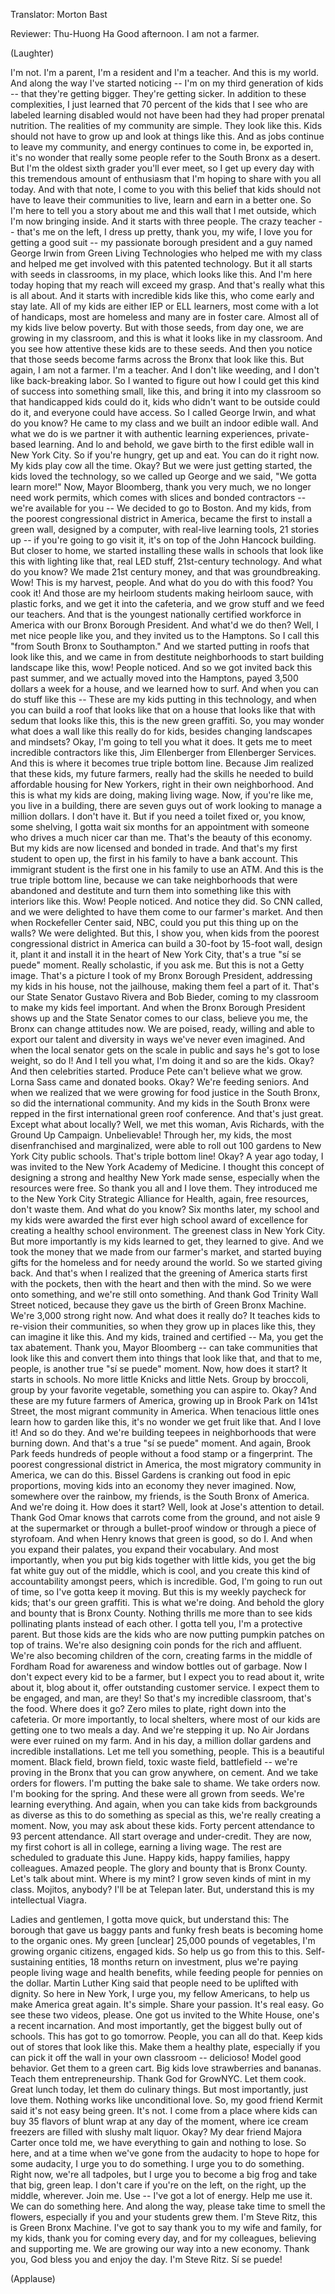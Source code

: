 

Translator: Morton Bast

Reviewer: Thu-Huong Ha
Good afternoon.
I am not a farmer.

(Laughter)

I&#39;m not. I&#39;m a parent, I&#39;m a resident and I&#39;m a teacher.
And this is my world.
And along the way I&#39;ve started noticing --
I&#39;m on my third generation of kids --
that they&#39;re getting bigger.
They&#39;re getting sicker.
In addition to these complexities,
I just learned that 70 percent of the kids that I see
who are labeled learning disabled would not have been
had they had proper prenatal nutrition.
The realities of my community are simple. They look like this.
Kids should not have to grow up and look at things like this.
And as jobs continue to leave my community,
and energy continues to come in, be exported in,
it&#39;s no wonder that really some people refer to the South Bronx as a desert.
But I&#39;m the oldest sixth grader you&#39;ll ever meet,
so I get up every day with this tremendous amount of enthusiasm
that I&#39;m hoping to share with you all today.
And with that note, I come to you with this belief
that kids should not have to leave their communities
to live, learn and earn in a better one.
So I&#39;m here to tell you a story about me
and this wall that I met outside, which I&#39;m now bringing inside.
And it starts with three people.
The crazy teacher -- that&#39;s me on the left,
I dress up pretty, thank you, my wife, I love you for getting a good suit --
my passionate borough president
and a guy named George Irwin from Green Living Technologies
who helped me with my class
and helped me get involved with this patented technology.
But it all starts with seeds in classrooms,
in my place, which looks like this.
And I&#39;m here today hoping that my reach will exceed my grasp.
And that&#39;s really what this is all about.
And it starts with incredible kids like this,
who come early and stay late.
All of my kids are either IEP or ELL learners,
most come with a lot of handicaps,
most are homeless and many are in foster care.
Almost all of my kids live below poverty.
But with those seeds, from day one, we are growing in my classroom,
and this is what it looks like in my classroom.
And you see how attentive these kids are to these seeds.
And then you notice that those seeds become farms across the Bronx that look like this.
But again, I am not a farmer. I&#39;m a teacher.
And I don&#39;t like weeding, and I don&#39;t like back-breaking labor.
So I wanted to figure out how I could get this kind of success
into something small, like this,
and bring it into my classroom so that handicapped kids could do it,
kids who didn&#39;t want to be outside could do it,
and everyone could have access.
So I called George Irwin, and what do you know?
He came to my class and we built an indoor edible wall.
And what we do is we partner it with authentic learning experiences,
private-based learning.
And lo and behold, we gave birth to
the first edible wall in New York City.
So if you&#39;re hungry, get up and eat.
You can do it right now. My kids play cow all the time.
Okay? But we were just getting started,
the kids loved the technology,
so we called up George and we said, &quot;We gotta learn more!&quot;
Now, Mayor Bloomberg, thank you very much, we no longer need work permits,
which comes with slices and bonded contractors -- we&#39;re available for you --
We decided to go to Boston.
And my kids, from the poorest congressional district in America,
became the first to install a green wall,
designed by a computer, with real-live learning tools,
21 stories up -- if you&#39;re going to go visit it,
it&#39;s on top of the John Hancock building.
But closer to home, we started installing these walls in schools
that look like this with lighting like that,
real LED stuff, 21st-century technology.
And what do you know? We made 21st century money,
and that was groundbreaking. Wow!
This is my harvest, people.
And what do you do with this food? You cook it!
And those are my heirloom students making heirloom sauce,
with plastic forks, and we get it into the cafeteria,
and we grow stuff and we feed our teachers.
And that is the youngest nationally certified
workforce in America with our Bronx Borough President.
And what&#39;d we do then? Well, I met nice people like you,
and they invited us to the Hamptons.
So I call this &quot;from South Bronx to Southampton.&quot;
And we started putting in roofs that look like this,
and we came in from destitute neighborhoods
to start building landscape like this, wow! People noticed.
And so we got invited back this past summer,
and we actually moved into the Hamptons,
payed 3,500 dollars a week for a house, and we learned how to surf.
And when you can do stuff like this --
These are my kids putting in this technology,
and when you can build a roof that looks like that
on a house that looks like that
with sedum that looks like this,
this is the new green graffiti.
So, you may wonder what does a wall like this
really do for kids, besides changing landscapes and mindsets?
Okay, I&#39;m going to tell you what it does.
It gets me to meet incredible contractors like this,
Jim Ellenberger from Ellenberger Services.
And this is where it becomes true triple bottom line.
Because Jim realized that these kids, my future farmers,
really had the skills he needed to build affordable housing
for New Yorkers, right in their own neighborhood.
And this is what my kids are doing, making living wage.
Now, if you&#39;re like me, you live in a building, there are seven guys
out of work looking to manage a million dollars.
I don&#39;t have it. But if you need a toilet fixed
or, you know, some shelving, I gotta wait six months
for an appointment with someone who drives a much nicer car than me.
That&#39;s the beauty of this economy.
But my kids are now licensed and bonded in trade.
And that&#39;s my first student to open up, the first in his family to have a bank account.
This immigrant student is the first one in his family to use an ATM.
And this is the true triple bottom line,
because we can take neighborhoods that were abandoned and destitute
and turn them into something like this with interiors like this.
Wow! People noticed. And notice they did.
So CNN called, and we were delighted to have them come to our farmer&#39;s market.
And then when Rockefeller Center said, NBC,
could you put this thing up on the walls? We were delighted.
But this, I show you, when kids from the poorest congressional district in America
can build a 30-foot by 15-foot wall,
design it, plant it and install it in the heart of New York City,
that&#39;s a true &quot;sí se puede&quot; moment.
Really scholastic, if you ask me.
But this is not a Getty image.
That&#39;s a picture I took of my Bronx Borough President,
addressing my kids in his house, not the jailhouse,
making them feel a part of it.
That&#39;s our State Senator Gustavo Rivera and Bob Bieder,
coming to my classroom to make my kids feel important.
And when the Bronx Borough President shows up
and the State Senator comes to our class,
believe you me, the Bronx can change attitudes now.
We are poised, ready, willing and able
to export our talent and diversity in ways we&#39;ve never even imagined.
And when the local senator gets on the scale in public
and says he&#39;s got to lose weight, so do I!
And I tell you what, I&#39;m doing it and so are the kids.
Okay? And then celebrities started.
Produce Pete can&#39;t believe what we grow.
Lorna Sass came and donated books.
Okay? We&#39;re feeding seniors.
And when we realized that we were growing for food justice in the South Bronx,
so did the international community.
And my kids in the South Bronx were repped in
the first international green roof conference.
And that&#39;s just great.
Except what about locally?
Well, we met this woman, Avis Richards, with the Ground Up Campaign.
Unbelievable! Through her, my kids,
the most disenfranchised and marginalized,
were able to roll out 100 gardens to New York City public schools.
That&#39;s triple bottom line! Okay?
A year ago today, I was invited to the New York Academy of Medicine.
I thought this concept of designing a strong and healthy New York
made sense, especially when the resources were free.
So thank you all and I love them.
They introduced me to the New York City Strategic Alliance for Health,
again, free resources, don&#39;t waste them.
And what do you know? Six months later,
my school and my kids were awarded the first ever
high school award of excellence for creating a healthy school environment.
The greenest class in New York City.
But more importantly is my kids learned to get,
they learned to give.
And we took the money that we made from our farmer&#39;s market,
and started buying gifts for the homeless
and for needy around the world.
So we started giving back.
And that&#39;s when I realized that the greening of America
starts first with the pockets, then with the heart
and then with the mind.
So we were onto something, and we&#39;re still onto something.
And thank God Trinity Wall Street noticed,
because they gave us the birth of Green Bronx Machine.
We&#39;re 3,000 strong right now.
And what does it really do?
It teaches kids to re-vision their communities,
so when they grow up in places like this, they can imagine it like this.
And my kids, trained and certified --
Ma, you get the tax abatement. Thank you, Mayor Bloomberg --
can take communities that look like this and convert them into things that look like that,
and that to me, people, is another true &quot;sí se puede&quot; moment.
Now, how does it start? It starts in schools.
No more little Knicks and little Nets.
Group by broccoli, group by your favorite vegetable,
something you can aspire to.
Okay? And these are my future farmers of America,
growing up in Brook Park on 141st Street,
the most migrant community in America.
When tenacious little ones learn how to garden like this,
it&#39;s no wonder we get fruit like that.
And I love it! And so do they.
And we&#39;re building teepees in neighborhoods that were burning down.
And that&#39;s a true &quot;sí se puede&quot; moment.
And again, Brook Park feeds hundreds of people
without a food stamp or a fingerprint.
The poorest congressional district in America,
the most migratory community in America, we can do this.
Bissel Gardens is cranking out food in epic proportions,
moving kids into an economy they never imagined.
Now, somewhere over the rainbow, my friends,
is the South Bronx of America. And we&#39;re doing it.
How does it start? Well, look at Jose&#39;s attention to detail.
Thank God Omar knows that carrots come from the ground,
and not aisle 9 at the supermarket
or through a bullet-proof window or through a piece of styrofoam.
And when Henry knows that green is good, so do I.
And when you expand their palates, you expand their vocabulary.
And most importantly, when you put big kids together with little kids,
you get the big fat white guy out of the middle, which is cool,
and you create this kind of accountability amongst peers, which is incredible.
God, I&#39;m going to run out of time, so I&#39;ve gotta keep it moving.
But this is my weekly paycheck for kids; that&#39;s our green graffiti.
This is what we&#39;re doing.
And behold the glory and bounty that is Bronx County.
Nothing thrills me more than to see kids pollinating plants instead of each other.
I gotta tell you, I&#39;m a protective parent.
But those kids are the kids who are now putting
pumpkin patches on top of trains.
We&#39;re also designing coin ponds for the rich and affluent.
We&#39;re also becoming children of the corn,
creating farms in the middle of Fordham Road for awareness
and window bottles out of garbage.
Now I don&#39;t expect every kid to be a farmer,
but I expect you to read about it, write about it, blog about it, offer outstanding customer service.
I expect them to be engaged, and man, are they!
So that&#39;s my incredible classroom, that&#39;s the food.
Where does it go? Zero miles to plate, right down into the cafeteria.
Or more importantly, to local shelters,
where most of our kids are getting one to two meals a day.
And we&#39;re stepping it up.
No Air Jordans were ever ruined on my farm.
And in his day, a million dollar gardens and incredible installations.
Let me tell you something, people.
This is a beautiful moment.
Black field, brown field, toxic waste field, battlefield --
we&#39;re proving in the Bronx that you can grow anywhere, on cement.
And we take orders for flowers. I&#39;m putting the bake sale to shame.
We take orders now. I&#39;m booking for the spring.
And these were all grown from seeds. We&#39;re learning everything.
And again, when you can take kids from backgrounds as diverse
as this to do something as special as this,
we&#39;re really creating a moment.
Now, you may ask about these kids.
Forty percent attendance to 93 percent attendance.
All start overage and under-credit.
They are now, my first cohort is all in college, earning a living wage.
The rest are scheduled to graduate this June.
Happy kids, happy families, happy colleagues.
Amazed people. The glory and bounty that is Bronx County.
Let&#39;s talk about mint. Where is my mint?
I grow seven kinds of mint in my class.
Mojitos, anybody? I&#39;ll be at Telepan later.
But, understand this is my intellectual Viagra.

Ladies and gentlemen, I gotta move quick, but understand this:
The borough that gave us baggy pants and funky fresh beats
is becoming home to the organic ones.
My green [unclear] 25,000 pounds of vegetables,
I&#39;m growing organic citizens, engaged kids.
So help us go from this to this.
Self-sustaining entities, 18 months return on investment,
plus we&#39;re paying people living wage and health benefits,
while feeding people for pennies on the dollar.
Martin Luther King said that people need to be uplifted with dignity.
So here in New York, I urge you, my fellow Americans,
to help us make America great again.
It&#39;s simple. Share your passion.
It&#39;s real easy. Go see these two videos, please.
One got us invited to the White House, one&#39;s a recent incarnation.
And most importantly, get the biggest bully out of schools.
This has got to go tomorrow.
People, you can all do that.
Keep kids out of stores that look like this.
Make them a healthy plate,
especially if you can pick it off the wall in your own classroom -- delicioso!
Model good behavior. Get them to a green cart.
Big kids love strawberries and bananas.
Teach them entrepreneurship. Thank God for GrowNYC.
Let them cook. Great lunch today, let them do culinary things.
But most importantly, just love them.
Nothing works like unconditional love.
So, my good friend Kermit said it&#39;s not easy being green.
It&#39;s not. I come from a place where kids can buy
35 flavors of blunt wrap at any day of the moment,
where ice cream freezers are filled with slushy malt liquor.
Okay? My dear friend Majora Carter once told me,
we have everything to gain and nothing to lose.
So here, and at a time when we&#39;ve gone from
the audacity to hope to hope for some audacity,
I urge you to do something.
I urge you to do something.
Right now, we&#39;re all tadpoles,
but I urge you to become a big frog and take that big, green leap.
I don&#39;t care if you&#39;re on the left, on the right, up the middle, wherever.
Join me. Use -- I&#39;ve got a lot of energy. Help me use it.
We can do something here.
And along the way, please take time to smell the flowers,
especially if you and your students grew them.
I&#39;m Steve Ritz, this is Green Bronx Machine.
I&#39;ve got to say thank you to my wife and family, for my kids,
thank you for coming every day, and for my colleagues,
believing and supporting me.
We are growing our way into a new economy.
Thank you, God bless you and enjoy the day. I&#39;m Steve Ritz.
Sí se puede!

(Applause)

